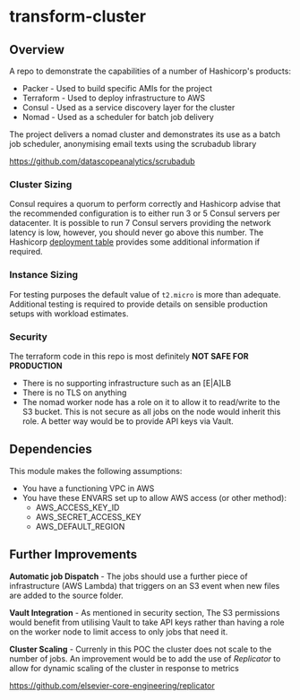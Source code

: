 # transform-cluster

## Overview
A repo to demonstrate the capabilities of a number of Hashicorp's products:
* Packer - Used to build specific AMIs for the project
* Terraform - Used to deploy infrastructure to AWS
* Consul - Used as a service discovery layer for the cluster
* Nomad - Used as a scheduler for batch job delivery

The project delivers a nomad cluster and demonstrates its use as a batch job scheduler, anonymising email texts using the scrubadub library

https://github.com/datascopeanalytics/scrubadub

### Cluster Sizing

Consul requires a quorum to perform correctly and Hashicorp advise that the recommended configuration is to either run 3 or 5 Consul servers per datacenter. It is possible to run 7 Consul servers providing the network latency is low, however, you should never go above this number. The Hashicorp [deployment table](https://www.consul.io/docs/internals/consensus.html#deployment_table) provides some additional information if required.

### Instance Sizing

For testing purposes the default value of `t2.micro` is more than adequate. Additional testing is required to provide details on sensible production setups with workload estimates.

### Security
The terraform code in this repo is most definitely **NOT SAFE FOR PRODUCTION**

* There is no supporting infrastructure such as an [E|A]LB
* There is no TLS on anything
* The nomad worker node has a role on it to allow it to read/write to the S3 bucket. This is not secure as all jobs on the node would inherit this role. A better way would be to provide API keys via Vault.

## Dependencies

This module makes the following assumptions:
* You have a functioning VPC in AWS
* You have these ENVARS set up to allow AWS access (or other method):
  * AWS_ACCESS_KEY_ID
  * AWS_SECRET_ACCESS_KEY
  * AWS_DEFAULT_REGION

## Further Improvements
__Automatic job Dispatch__ - The jobs should use a further piece of infrastructure (AWS Lambda) that triggers on an S3 event when new files are added to the source folder.

__Vault Integration__ - As mentioned in security section, The S3 permissions would benefit from utilising Vault to take API keys rather than having a role on the worker node to limit access to only jobs that need it.

__Cluster Scaling__ - Currenly in this POC the cluster does not scale to the number of jobs. An improvement would be to add the use of *Replicator* to allow for dynamic scaling of the cluster in response to metrics

https://github.com/elsevier-core-engineering/replicator
